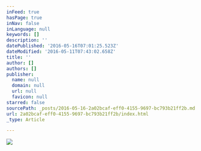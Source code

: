 ```yaml
---
inFeed: true
hasPage: true
inNav: false
inLanguage: null
keywords: []
description: ''
datePublished: '2016-05-16T07:01:25.523Z'
dateModified: '2016-05-11T07:43:02.658Z'
title: ''
author: []
authors: []
publisher:
  name: null
  domain: null
  url: null
  favicon: null
starred: false
sourcePath: _posts/2016-05-16-2a02bcaf-eff0-4155-9697-bc793b21ff2b.md
url: 2a02bcaf-eff0-4155-9697-bc793b21ff2b/index.html
_type: Article

---
```

![](https://the-grid-user-content.s3-us-west-2.amazonaws.com/4d6e2584-8f1f-47d1-a526-442732202620.jpg)
